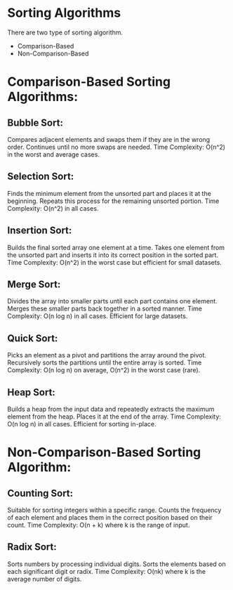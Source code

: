 # Sorting Algorithms
There are two type of sorting algorithm.
+ Comparison-Based
+ Non-Comparison-Based
# Comparison-Based Sorting Algorithms:
## Bubble Sort:
   Compares adjacent elements and swaps them if they are in the wrong order.
   Continues until no more swaps are needed.
   Time Complexity: O(n^2) in the worst and average cases.
## Selection Sort:
   Finds the minimum element from the unsorted part and places it at the beginning.
   Repeats this process for the remaining unsorted portion.
   Time Complexity: O(n^2) in all cases.
## Insertion Sort:
   Builds the final sorted array one element at a time.
   Takes one element from the unsorted part and inserts it into its correct position in the sorted part.
   Time Complexity: O(n^2) in the worst case but efficient for small datasets.
## Merge Sort:
   Divides the array into smaller parts until each part contains one element.
   Merges these smaller parts back together in a sorted manner.
   Time Complexity: O(n log n) in all cases. Efficient for large datasets.
## Quick Sort:
   Picks an element as a pivot and partitions the array around the pivot.
   Recursively sorts the partitions until the entire array is sorted.
   Time Complexity: O(n log n) on average, O(n^2) in the worst case (rare).
## Heap Sort:
   Builds a heap from the input data and repeatedly extracts the maximum element from the heap.
   Places it at the end of the array.
   Time Complexity: O(n log n) in all cases. Efficient for sorting in-place.
# Non-Comparison-Based Sorting Algorithm:
## Counting Sort:
   Suitable for sorting integers within a specific range.
   Counts the frequency of each element and places them in the correct position based on their count.
   Time Complexity: O(n + k) where k is the range of input.
## Radix Sort:
   Sorts numbers by processing individual digits.
   Sorts the elements based on each significant digit or radix.
   Time Complexity: O(nk) where k is the average number of digits.